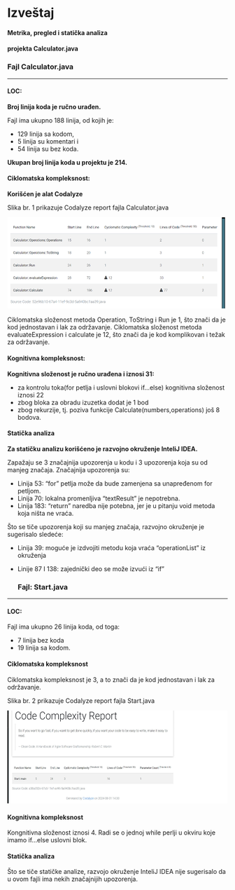 # Izveštaj 
#### Metrika, pregled i statička analiza 
#### projekta Calculator.java

### Fajl Calculator.java
----
#### LOC: 
**Broj linija koda je ručno urađen.**

Fajl ima ukupno 188 linija, od kojih je:
 - 129 linija sa kodom, 
 - 5 linija su komentari i 
 - 54 linija su bez koda.

**Ukupan broj linija koda u projektu je 214.**

#### Ciklomatska kompleksnost:
**Korišćen je alat Codalyze**

Slika br. 1 prikazuje Codalyze report fajla Calculator.java

![alt text](image-1.png)

Ciklomatska složenost metoda Operation, ToString i Run je 1, što znači da je kod jednostavan i lak za održavanje.
Ciklomatska složenost metoda evaluateExpression i calculate je 12, što znači da je kod komplikovan i težak za održavanje. 

#### Kognitivna kompleksnost:
**Kognitivna složenost je ručno urađena i iznosi 31:**
-  za kontrolu toka(for petlja i uslovni blokovi if…else) kognitivna složenost iznosi 22
-  zbog bloka za obradu izuzetka dodat je 1 bod  
-  zbog rekurzije, tj. poziva funkcije Calculate(numbers,operations) još 8 bodova.

#### Statička analiza
**Za statičku analizu korišćeno je razvojno okruženje InteliJ IDEA.**

Zapažaju se 3 značajnija upozorenja u kodu i 3 upozorenja koja su od manjeg značaja. 
Značajnija upozorenja su:
- Linija 53: “for” petlja može da bude zamenjena sa unapređenom for petljom.
- Linija 70: lokalna promenljiva “textResult” je nepotrebna.
- Linija 183: “return” naredba nije potebna, jer je u pitanju void metoda koja ništa ne vraća. 

Što se tiče upozorenja koji su manjeg značaja,  razvojno okruženje je sugerisalo sledeće:
- Linija 39: moguće je izdvojiti metodu koja vraća “operationList” iz okruženja
- Linije 87 I 138: zajednički deo se može izvući iz “if”

  ### Fajl: Start.java
---
#### LOC:
Fajl ima ukupno 26 linija koda, od toga: 
- 7 linija bez koda 
- 19 linija sa kodom.
#### Ciklomatska kompleksnost
Ciklomatska kompleksnost je 3, a to znači da je kod jednostavan i lak za održavanje.

Slika br. 2 prikazuje Codalyze report fajla Start.java

![alt text](image-2.png)

#### Kognitivna kompleksnost
Kongnitivna složenost iznosi 4. Radi se o jednoj while perlji u okviru koje imamo if…else uslovni blok. 

#### Statička analiza
Što se tiče statičke analize, razvojo okruženje InteliJ IDEA nije sugerisalo da u ovom fajli ima nekih značajnijih upozorenja. 

